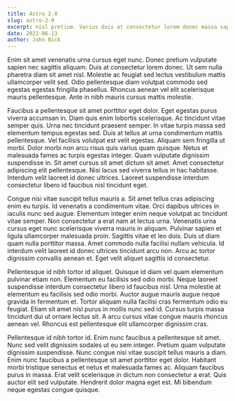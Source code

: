 ```yaml
---
title: Astro 2.0
slug: astro-2-0
excerpt: nisl pretium. Varius duis at consectetur lorem donec massa sapien faucibus. Enim sit 
date: 2022-06-13
author: John Nick
---
```


Enim sit amet venenatis urna cursus eget nunc. Donec pretium vulputate sapien nec sagittis aliquam. Duis at consectetur lorem donec. Ut sem nulla pharetra diam sit amet nisl. Molestie ac feugiat sed lectus vestibulum mattis ullamcorper velit sed. Odio pellentesque diam volutpat commodo sed egestas egestas fringilla phasellus. Rhoncus aenean vel elit scelerisque mauris pellentesque. Ante in nibh mauris cursus mattis molestie.

Faucibus a pellentesque sit amet porttitor eget dolor. Eget egestas purus viverra accumsan in. Diam quis enim lobortis scelerisque. Ac tincidunt vitae semper quis. Urna nec tincidunt praesent semper. In vitae turpis massa sed elementum tempus egestas sed. Duis at tellus at urna condimentum mattis pellentesque. Vel facilisis volutpat est velit egestas. Aliquam sem fringilla ut morbi. Dolor morbi non arcu risus quis varius quam quisque. Netus et malesuada fames ac turpis egestas integer. Quam vulputate dignissim suspendisse in. Sit amet cursus sit amet dictum sit amet. Amet consectetur adipiscing elit pellentesque. Nisi lacus sed viverra tellus in hac habitasse. Interdum velit laoreet id donec ultrices. Laoreet suspendisse interdum consectetur libero id faucibus nisl tincidunt eget.

Congue nisi vitae suscipit tellus mauris a. Sit amet tellus cras adipiscing enim eu turpis. Id venenatis a condimentum vitae. Orci dapibus ultrices in iaculis nunc sed augue. Elementum integer enim neque volutpat ac tincidunt vitae semper. Non consectetur a erat nam at lectus urna. Venenatis urna cursus eget nunc scelerisque viverra mauris in aliquam. Pulvinar sapien et ligula ullamcorper malesuada proin. Sagittis vitae et leo duis. Duis ut diam quam nulla porttitor massa. Amet commodo nulla facilisi nullam vehicula. Id interdum velit laoreet id donec ultrices tincidunt arcu non. Arcu ac tortor dignissim convallis aenean et. Eget velit aliquet sagittis id consectetur.

Pellentesque id nibh tortor id aliquet. Quisque id diam vel quam elementum pulvinar etiam non. Elementum eu facilisis sed odio morbi. Neque laoreet suspendisse interdum consectetur libero id faucibus nisl. Urna molestie at elementum eu facilisis sed odio morbi. Auctor augue mauris augue neque gravida in fermentum et. Tortor aliquam nulla facilisi cras fermentum odio eu feugiat. Etiam sit amet nisl purus in mollis nunc sed id. Cursus turpis massa tincidunt dui ut ornare lectus sit. A arcu cursus vitae congue mauris rhoncus aenean vel. Rhoncus est pellentesque elit ullamcorper dignissim cras.

Pellentesque id nibh tortor id. Enim nunc faucibus a pellentesque sit amet. Nunc sed velit dignissim sodales ut eu sem integer. Pretium quam vulputate dignissim suspendisse. Nunc congue nisi vitae suscipit tellus mauris a diam. Enim nunc faucibus a pellentesque sit amet porttitor eget dolor. Habitant morbi tristique senectus et netus et malesuada fames ac. Aliquam faucibus purus in massa. Erat velit scelerisque in dictum non consectetur a erat. Quis auctor elit sed vulputate. Hendrerit dolor magna eget est. Mi bibendum neque egestas congue quisque.
